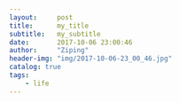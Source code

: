 ```yaml
---
layout:     post
title:      my_title
subtitle:   my_subtitle
date:       2017-10-06 23:00:46
author:     "Ziping"
header-img: "img/2017-10-06-23_00_46.jpg"
catalog: true
tags:
    - life
---
```


